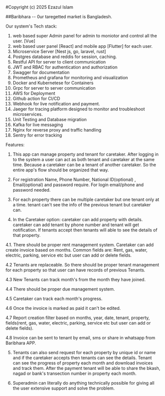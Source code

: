 #Copyright (c) 2025 Ezazul Islam

##Baribhara -- 0ur taregetted market is Bangladesh.

Our system's Tech stack:

1. web based super Admin panel for admin to moniotor and control all the user. [Vue]
2. web based user panel [React] and mobile app [Flutter] for each user.
3. Microservice Server [Nest js, go, laravel, rust]
4. Postgres database and reddis for session, caching.
5. Restful API for server to client communication
6. JWT and RBAC for authentication and authorization
7. Swagger for documentation
8. Prometheus and grafana for monitoring and visualization
9. Docker and Kubernetese for Containers
10. Grpc for server to server communication
11. AWS for Deployment
12. Github action for CI/CD
13. Webhook for live notification and payment.
14. Jaeger for tracing platform designed to monitor and troubleshoot microservices.
15. Unit Testing and Database migration
16. Kafka for live messaging
17. Nginx for reverse proxy and traffic handling
18. Sentry for error tracking 


Features:

1. This app can manage property and tenant for caretaker. 
After logging in to the system a user can act as both tenant and caretaker at the same time. Because a caretaker can be a tenant of another caretaker. So the entire app's flow should be organized that way. 

2. For registration Name, Phone Number, National ID(optional) , Email(optional) and password require. For login email/phone and password needed.

3. For each property there can be multiple caretaker but one tenant only at a time. tenant can't see the info of the previous tenant but caretaker can.
 
4. In the Caretaker option: caretaker can add property with details. caretaker can add tenant by phone number and tenant will get notification. If tenants accept then tenants will able to see the details of that property.

4.1. There should be proper rent management system. Caretaker can add create invoice based on months. Common fields are: Rent, gas, water, electric, parking, service etc but user can add or delete fields.

4.2 Tenants are replaceable. So there should be proper tenant management for each property so that user can have records of previous Tenants.

4.3 New Tenants can track month's from the month they have joined.

4.4 There should be proper due management system.

4.5 Caretaker can track each month's progress.

4.6 Once the invoice is marked as paid it can't be edited.

4.7 Report creation filter based on months, year, date, tenant, property, fields(rent, gas, water, electric, parking, service etc but user can add or delete fields).

4.8 Invoice can be sent to tenant by email, sms or share in whatsapp from Baribhara APP.

5. Tenants can also send request for each property by unique id or name and if the caretaker accepts then tenants can see the details. Tenant can see the progress of property each month and download invoices and track them. After the payment tenant will be able to share the bkash, nagad or bank's transection number in property each month.

6. Superadmin can literally do anything technically possible for giving all the user extensive support and solve the problem.
